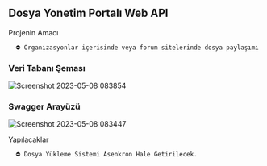 ## Dosya Yonetim Portalı Web API

Projenin Amacı

```bash
  ⛔ Organizasyonlar içerisinde veya forum sitelerinde dosya paylaşımı yapılıp bunların loglamasını tutacak bir sistem.
```

### Veri Tabanı Şeması

![Screenshot 2023-05-08 083854](https://user-images.githubusercontent.com/59659276/236742691-5716a37a-61ee-4ea4-a214-09a17ef0c436.png)


### Swagger Arayüzü

![Screenshot 2023-05-08 083447](https://user-images.githubusercontent.com/59659276/236742718-b217d582-ccc4-4b8b-ac77-76f4260b557e.png)


Yapılacaklar

```bash
  ⛔ Dosya Yükleme Sistemi Asenkron Hale Getirilecek.
```
